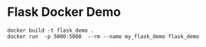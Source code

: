 # Flask Docker Demo 

```
docker build -t flask_demo .   
docker run  -p 5000:5000  --rm --name my_flask_demo flask_demo
```